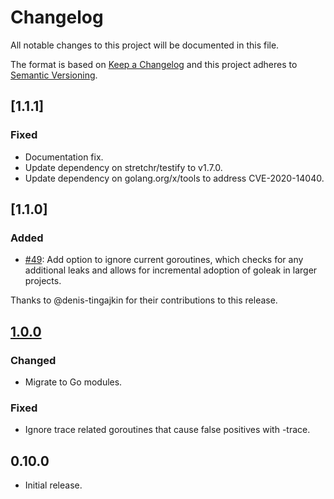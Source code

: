 # Changelog
All notable changes to this project will be documented in this file.

The format is based on [Keep a Changelog](http://keepachangelog.com/en/1.0.0/)
and this project adheres to [Semantic Versioning](http://semver.org/spec/v2.0.0.html).

## [1.1.1]
### Fixed
- Documentation fix.
- Update dependency on stretchr/testify to v1.7.0.
- Update dependency on golang.org/x/tools to address CVE-2020-14040.

## [1.1.0]
### Added
- [#49]: Add option to ignore current goroutines, which checks for any additional leaks and allows for incremental adoption of goleak in larger projects.

Thanks to @denis-tingajkin for their contributions to this release.

## [1.0.0]
### Changed
- Migrate to Go modules.

### Fixed
- Ignore trace related goroutines that cause false positives with -trace.

## 0.10.0
- Initial release.

[1.0.0]: https://github.com/uber-go/goleak/compare/v0.10.0...v1.0.0
[#49]: https://github.com/uber-go/goleak/pull/49
